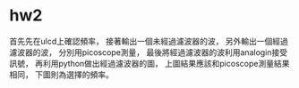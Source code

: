# hw2
首先先在ulcd上確認頻率，
接著輸出一個未經過濾波器的波，
另外輸出一個經過濾波器的波，
分別用picoscope測量，
最後將經過濾波器的波利用analogin接受訊號，
再利用python做出經過濾波器的圖，
上圖結果應該和picoscope測量結果相同，
下圖則為選擇的頻率。

